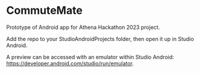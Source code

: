 # CommuteMate
Prototype of Android app for Athena Hackathon 2023 project.

Add the repo to your StudioAndroidProjects folder, then open it up in Studio Android.

A preview can be accessed with an emulator within Studio Android: https://developer.android.com/studio/run/emulator.
